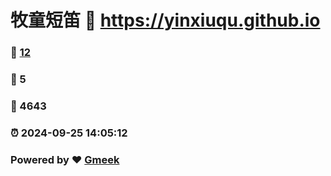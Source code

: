 # 牧童短笛 :link: https://yinxiuqu.github.io 
### :page_facing_up: [12](https://yinxiuqu.github.io/tag.html) 
### :speech_balloon: 5 
### :hibiscus: 4643 
### :alarm_clock: 2024-09-25 14:05:12 
### Powered by :heart: [Gmeek](https://github.com/Meekdai/Gmeek)
